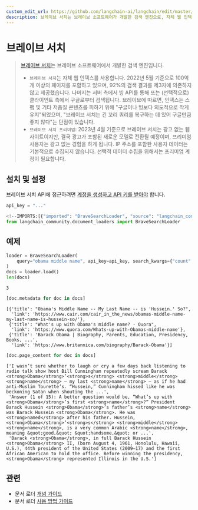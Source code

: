 ```yaml
---
custom_edit_url: https://github.com/langchain-ai/langchain/edit/master/docs/docs/integrations/document_loaders/brave_search.ipynb
description: 브레이브 서치는 브레이브 소프트웨어가 개발한 검색 엔진으로, 자체 웹 인덱스를 사용하여 광고 없는 검색 경험을 제공합니다.
---
```


# 브레이브 서치

> [브레이브 서치](https://en.wikipedia.org/wiki/Brave_Search)는 브레이브 소프트웨어에서 개발한 검색 엔진입니다.
> - `브레이브 서치`는 자체 웹 인덱스를 사용합니다. 2022년 5월 기준으로 100억 개 이상의 페이지를 포함하고 있으며, 92%의 검색 결과를 제3자에 의존하지 않고 제공했습니다. 나머지는 서버 측에서 빙 API를 통해 또는 (선택적으로) 클라이언트 측에서 구글로부터 검색됩니다. 브레이브에 따르면, 인덱스는 스팸 및 기타 저품질 콘텐츠를 피하기 위해 "구글이나 빙보다 의도적으로 작게 유지"되었으며, "브레이브 서치는 긴 꼬리 쿼리를 복구하는 데 있어 구글만큼 좋지 않다"는 단점이 있습니다.
> - `브레이브 서치 프리미엄`: 2023년 4월 기준으로 브레이브 서치는 광고 없는 웹사이트이지만, 결국 광고가 포함된 새로운 모델로 전환될 예정이며, 프리미엄 사용자는 광고 없는 경험을 하게 됩니다. IP 주소를 포함한 사용자 데이터는 기본적으로 수집되지 않습니다. 선택적 데이터 수집을 위해서는 프리미엄 계정이 필요합니다.

## 설치 및 설정

브레이브 서치 API에 접근하려면 [계정을 생성하고 API 키를 받아야](https://api.search.brave.com/app/dashboard) 합니다.

```python
api_key = "..."
```


```python
<!--IMPORTS:[{"imported": "BraveSearchLoader", "source": "langchain_community.document_loaders", "docs": "https://api.python.langchain.com/en/latest/document_loaders/langchain_community.document_loaders.brave_search.BraveSearchLoader.html", "title": "Brave Search"}]-->
from langchain_community.document_loaders import BraveSearchLoader
```


## 예제

```python
loader = BraveSearchLoader(
    query="obama middle name", api_key=api_key, search_kwargs={"count": 3}
)
docs = loader.load()
len(docs)
```


```output
3
```


```python
[doc.metadata for doc in docs]
```


```output
[{'title': "Obama's Middle Name -- My Last Name -- is 'Hussein.' So?",
  'link': 'https://www.cair.com/cair_in_the_news/obamas-middle-name-my-last-name-is-hussein-so/'},
 {'title': "What's up with Obama's middle name? - Quora",
  'link': 'https://www.quora.com/Whats-up-with-Obamas-middle-name'},
 {'title': 'Barack Obama | Biography, Parents, Education, Presidency, Books, ...',
  'link': 'https://www.britannica.com/biography/Barack-Obama'}]
```


```python
[doc.page_content for doc in docs]
```


```output
['I wasn’t sure whether to laugh or cry a few days back listening to radio talk show host Bill Cunningham repeatedly scream Barack <strong>Obama</strong>’<strong>s</strong> <strong>middle</strong> <strong>name</strong> — my last <strong>name</strong> — as if he had anti-Muslim Tourette’s. “Hussein,” Cunningham hissed like he was beckoning Satan when shouting the ...',
 'Answer (1 of 15): A better question would be, “What’s up with <strong>Obama</strong>’s first <strong>name</strong>?” President Barack Hussein <strong>Obama</strong>’s father’s <strong>name</strong> was Barack Hussein <strong>Obama</strong>. He was <strong>named</strong> after his father. Hussein, <strong>Obama</strong>’<strong>s</strong> <strong>middle</strong> <strong>name</strong>, is a very common Arabic <strong>name</strong>, meaning &quot;good,&quot; &quot;handsome,&quot; or ...',
 'Barack <strong>Obama</strong>, in full Barack Hussein <strong>Obama</strong> II, (born August 4, 1961, Honolulu, Hawaii, U.S.), 44th president of the United States (2009–17) and the first African American to hold the office. Before winning the presidency, <strong>Obama</strong> represented Illinois in the U.S.']
```


## 관련

- 문서 로더 [개념 가이드](/docs/concepts/#document-loaders)
- 문서 로더 [사용 방법 가이드](/docs/how_to/#document-loaders)